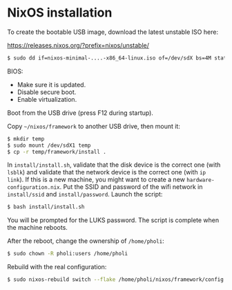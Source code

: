 # NixOS installation

To create the bootable USB image, download the latest unstable ISO here:

https://releases.nixos.org/?prefix=nixos/unstable/

```bash
$ sudo dd if=nixos-minimal-....-x86_64-linux.iso of=/dev/sdX bs=4M status=progress conv=fdatasync
```

BIOS:
- Make sure it is updated.
- Disable secure boot.
- Enable virtualization.

Boot from the USB drive (press F12 during startup).

Copy `~/nixos/framework` to another USB drive, then mount it:

```bash
$ mkdir temp
$ sudo mount /dev/sdX1 temp
$ cp -r temp/framework/install .
```

In `install/install.sh`, validate that the disk device is the correct one (with `lsblk`) and validate that the network device is the correct one (with `ip link`). If this is a new machine, you might want to create a new `hardware-configuration.nix`. Put the SSID and password of the wifi network in `install/ssid` and `install/password`. Launch the script:

```bash
$ bash install/install.sh
```

You will be prompted for the LUKS password. The script is complete when the machine reboots.

After the reboot, change the ownership of `/home/pholi`:

```bash
$ sudo chown -R pholi:users /home/pholi
```

Rebuild with the real configuration:

```bash
$ sudo nixos-rebuild switch --flake /home/pholi/nixos/framework/config
```
